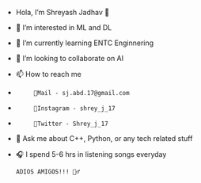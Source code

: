-  Hola, I’m Shreyash Jadhav 👋
- 👀 I’m interested in ML and DL
- 🌱 I’m currently learning ENTC Enginnering
- 💞️ I’m looking to collaborate on AI
- 📫 How to reach me 
-          📧Mail - sj.abd.17@gmail.com
-          💬Instagram - shrey_j_17
-          🐤Twitter - Shrey_j_17
- 💬 Ask me about C++, Python, or any tech related stuff
- 🎧 I spend 5-6 hrs in listening songs everyday
      
      ADIOS AMIGOS!!! 🙋‍♂️
     

<!---
Shreyashj17/Shreyashj17 is a ✨ special ✨ repository because its `README.md` (this file) appears on your GitHub profile.
You can click the Preview link to take a look at your changes.
--->
